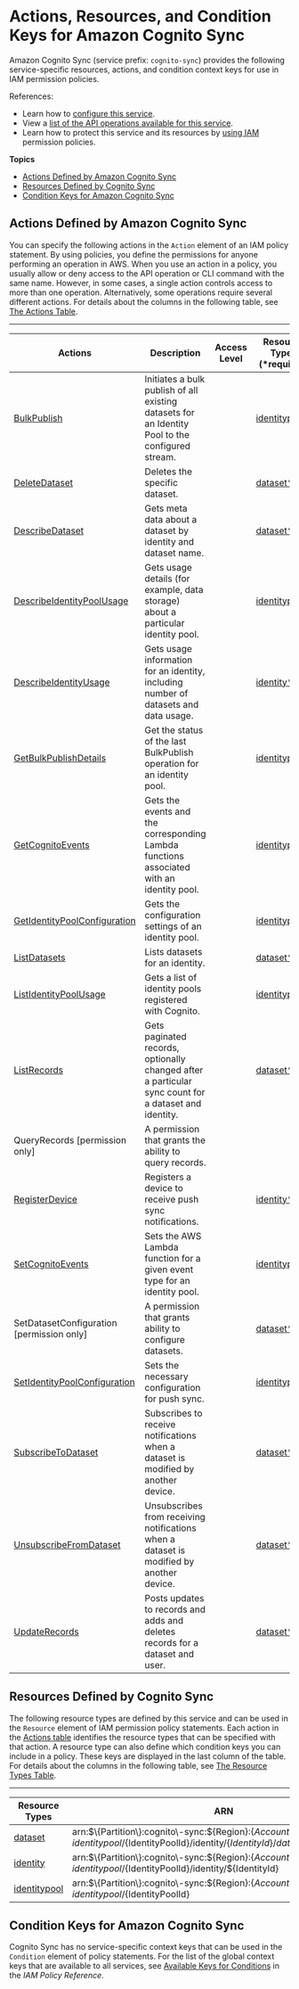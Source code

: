 # Actions, Resources, and Condition Keys for Amazon Cognito Sync<a name="list_amazoncognitosync"></a>

Amazon Cognito Sync \(service prefix: `cognito-sync`\) provides the following service\-specific resources, actions, and condition context keys for use in IAM permission policies\.

References:
+ Learn how to [configure this service](http://docs.aws.amazon.com/cognito/latest/developerguide/)\.
+ View a [list of the API operations available for this service](http://docs.aws.amazon.com/cognitosync/latest/APIReference/)\.
+ Learn how to protect this service and its resources by [using IAM](http://docs.aws.amazon.com/cognito/latest/developerguide/resource-permissions.html#amazon-cognito-amazon-resource-names) permission policies\.

**Topics**
+ [Actions Defined by Amazon Cognito Sync](#amazoncognitosync-actions-as-permissions)
+ [Resources Defined by Cognito Sync](#amazoncognitosync-resources-for-iam-policies)
+ [Condition Keys for Amazon Cognito Sync](#amazoncognitosync-policy-keys)

## Actions Defined by Amazon Cognito Sync<a name="amazoncognitosync-actions-as-permissions"></a>

You can specify the following actions in the `Action` element of an IAM policy statement\. By using policies, you define the permissions for anyone performing an operation in AWS\. When you use an action in a policy, you usually allow or deny access to the API operation or CLI command with the same name\. However, in some cases, a single action controls access to more than one operation\. Alternatively, some operations require several different actions\. For details about the columns in the following table, see [The Actions Table](reference_policies_actions-resources-contextkeys.md#actions_table)\.


****  

| Actions | Description | Access Level | Resource Types \(\*required\) | Condition Keys | Dependent Actions | 
| --- | --- | --- | --- | --- | --- | 
| [BulkPublish](http://docs.aws.amazon.com/cognitosync/latest/APIReference/API_BulkPublish.html) | Initiates a bulk publish of all existing datasets for an Identity Pool to the configured stream\. |   | [identitypool\*](#amazoncognitosync-identitypool)  |  |  | 
| [DeleteDataset](http://docs.aws.amazon.com/cognitosync/latest/APIReference/API_DeleteDataset.html) | Deletes the specific dataset\. |   | [dataset\*](#amazoncognitosync-dataset)  |  |  | 
| [DescribeDataset](http://docs.aws.amazon.com/cognitosync/latest/APIReference/API_DescribeDataset.html) | Gets meta data about a dataset by identity and dataset name\. |   | [dataset\*](#amazoncognitosync-dataset)  |  |  | 
| [DescribeIdentityPoolUsage](http://docs.aws.amazon.com/cognitosync/latest/APIReference/API_DescribeIdentityPoolUsage.html) | Gets usage details \(for example, data storage\) about a particular identity pool\. |   | [identitypool\*](#amazoncognitosync-identitypool)  |  |  | 
| [DescribeIdentityUsage](http://docs.aws.amazon.com/cognitosync/latest/APIReference/API_DescribeIdentityUsage.html) | Gets usage information for an identity, including number of datasets and data usage\. |   | [identity\*](#amazoncognitosync-identity)  |  |  | 
| [GetBulkPublishDetails](http://docs.aws.amazon.com/cognitosync/latest/APIReference/API_GetBulkPublishDetails.html) | Get the status of the last BulkPublish operation for an identity pool\. |   | [identitypool\*](#amazoncognitosync-identitypool)  |  |  | 
| [GetCognitoEvents](http://docs.aws.amazon.com/cognitosync/latest/APIReference/API_GetCognitoEvents.html) | Gets the events and the corresponding Lambda functions associated with an identity pool\. |   | [identitypool\*](#amazoncognitosync-identitypool)  |  |  | 
| [GetIdentityPoolConfiguration](http://docs.aws.amazon.com/cognitosync/latest/APIReference/API_GetIdentityPoolConfiguration.html) | Gets the configuration settings of an identity pool\. |   | [identitypool\*](#amazoncognitosync-identitypool)  |  |  | 
| [ListDatasets](http://docs.aws.amazon.com/cognitosync/latest/APIReference/API_ListDatasets.html) | Lists datasets for an identity\. |   | [dataset\*](#amazoncognitosync-dataset)  |  |  | 
| [ListIdentityPoolUsage](http://docs.aws.amazon.com/cognitosync/latest/APIReference/API_ListIdentityPoolUsage.html) | Gets a list of identity pools registered with Cognito\. |   | [identitypool\*](#amazoncognitosync-identitypool)  |  |  | 
| [ListRecords](http://docs.aws.amazon.com/cognitosync/latest/APIReference/API_ListRecords.html) | Gets paginated records, optionally changed after a particular sync count for a dataset and identity\. |   | [dataset\*](#amazoncognitosync-dataset)  |  |  | 
| QueryRecords \[permission only\] | A permission that grants the ability to query records\. |   |  |  |  | 
| [RegisterDevice](http://docs.aws.amazon.com/cognitosync/latest/APIReference/API_RegisterDevice.html) | Registers a device to receive push sync notifications\. |   | [identity\*](#amazoncognitosync-identity)  |  |  | 
| [SetCognitoEvents](http://docs.aws.amazon.com/cognitosync/latest/APIReference/API_SetCognitoEvents.html) | Sets the AWS Lambda function for a given event type for an identity pool\. |   | [identitypool\*](#amazoncognitosync-identitypool)  |  |  | 
| SetDatasetConfiguration \[permission only\] | A permission that grants ability to configure datasets\. |   | [dataset\*](#amazoncognitosync-dataset)  |  |  | 
| [SetIdentityPoolConfiguration](http://docs.aws.amazon.com/cognitosync/latest/APIReference/API_SetIdentityPoolConfiguration.html) | Sets the necessary configuration for push sync\. |   | [identitypool\*](#amazoncognitosync-identitypool)  |  |  | 
| [SubscribeToDataset](http://docs.aws.amazon.com/cognitosync/latest/APIReference/API_SubscribeToDataset.html) | Subscribes to receive notifications when a dataset is modified by another device\. |   | [dataset\*](#amazoncognitosync-dataset)  |  |  | 
| [UnsubscribeFromDataset](http://docs.aws.amazon.com/cognitosync/latest/APIReference/API_UnsubscribeFromDataset.html) | Unsubscribes from receiving notifications when a dataset is modified by another device\. |   | [dataset\*](#amazoncognitosync-dataset)  |  |  | 
| [UpdateRecords](http://docs.aws.amazon.com/cognitosync/latest/APIReference/API_UpdateRecords.html) | Posts updates to records and adds and deletes records for a dataset and user\. |   | [dataset\*](#amazoncognitosync-dataset)  |  |  | 

## Resources Defined by Cognito Sync<a name="amazoncognitosync-resources-for-iam-policies"></a>

The following resource types are defined by this service and can be used in the `Resource` element of IAM permission policy statements\. Each action in the [Actions table](#amazoncognitosync-actions-as-permissions) identifies the resource types that can be specified with that action\. A resource type can also define which condition keys you can include in a policy\. These keys are displayed in the last column of the table\. For details about the columns in the following table, see [The Resource Types Table](reference_policies_actions-resources-contextkeys.md#resources_table)\.


****  

| Resource Types | ARN | Condition Keys | 
| --- | --- | --- | 
| [dataset](http://docs.aws.amazon.com/cognito/latest/developerguide/synchronizing-data.html#understanding-datasets) | arn:$\{Partition\}:cognito\-sync:$\{Region\}:$\{Account\}:identitypool/$\{IdentityPoolId\}/identity/$\{IdentityId\}/dataset/$\{DatasetName\} |  | 
| [identity](http://docs.aws.amazon.com/cognito/latest/developerguide/identity-pools.html#authenticated-and-unauthenticated-identities) | arn:$\{Partition\}:cognito\-sync:$\{Region\}:$\{Account\}:identitypool/$\{IdentityPoolId\}/identity/$\{IdentityId\} |  | 
| [identitypool](http://docs.aws.amazon.com/cognito/latest/developerguide/identity-pools.html) | arn:$\{Partition\}:cognito\-sync:$\{Region\}:$\{Account\}:identitypool/$\{IdentityPoolId\} |  | 

## Condition Keys for Amazon Cognito Sync<a name="amazoncognitosync-policy-keys"></a>

Cognito Sync has no service\-specific context keys that can be used in the `Condition` element of policy statements\. For the list of the global context keys that are available to all services, see [Available Keys for Conditions](http://docs.aws.amazon.com/IAM/latest/UserGuide/reference_policies_condition-keys.html#AvailableKeys) in the *IAM Policy Reference*\.